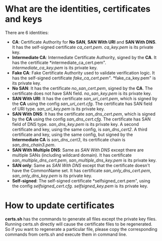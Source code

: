 # What are the identities, certificates and keys
There are 6 identities:
- **CA**: Certificate Authority for **No SAN**, **SAN With URI** and **SAN With
  DNS**. It has the self-signed certificate *ca_cert.pem*. *ca_key.pem* is its
  private key.
- **Intermediate CA**: Intermediate Certificate Authority, signed by the **CA**.
  It has the certificate *intermediate_ca_cert.pem". *intermediate_ca_key.pem*
  is its private key.
- **Fake CA**: Fake Certificate Authority used to validate verification logic.
  It has the self-signed certificate *fake_ca_cert.pem"*. *fake_ca_key.pem" is
  its private key.
- **No SAN**: It has the certificate *no_san_cert.pem*, signed by the **CA**.
  The certificate does not have SAN field. *no_san_key.pem* is its private key.
- **SAN With URI**: It has the certificate *san_uri_cert.pem*, which is signed
  by the **CA** using the config *san_uri_cert.cfg*. The certificate has SAN
  field of URI type. *san_uri_key.pem* is its private key.
- **SAN With DNS**: It has the certificate *san_dns_cert.pem*, which is signed
  by the **CA** using the config *san_dns_cert.cfg*. The certificate has SAN
  field of DNS type. *san_dns_key.pem* is its private key. A second certificate
  and key, using the same config, is *san_dns_cert2*. A third certificate and key,
  using the same config, but signed by the **Intermediate CA** is *san_dns_cert3*,
  its certificate chain is *san_dns_chain3.pem*.
- **SAN With Multiple DNS**: Same as *SAN With DNS* except there are multiple
  SANs (including wildcard domain). It has certificate *san_multiple_dns_cert.pem*,
  *san_multiple_dns_key.pem* is its private key.
- **SAN only**: Same as *SAN With DNS* except that the certificate doesn't have the
  CommonName set. It has certificate *san_only_dns_cert.pem*, *san_only_dns_key.pem*
  is its private key.
- **Self-signed**: The self-signed certificate *selfsigned_cert.pem", using the
  config *selfsigned_cert.cfg*. *selfsigned_key.pem* is its private key.

# How to update certificates
**certs.sh** has the commands to generate all files except the private key
files. Running certs.sh directly will cause the certificate files to be
regenerated. So if you want to regenerate a particular file, please copy the
corresponding commands from certs.sh and execute them in command line.
